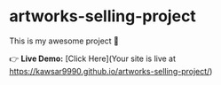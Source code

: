 # artworks-selling-project


This is my awesome project 🚀

👉 **Live Demo:** [Click Here](Your site is live at https://kawsar9990.github.io/artworks-selling-project/)
